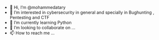 - 👋 Hi, I’m @mohammedatary
- 👀 I’m interested in cybersecurity in general and specially in Bughunting , Pentesting and CTF  
- 🌱 I’m currently learning Python
- 💞️ I’m looking to collaborate on ...
- 📫 How to reach me ...

<!---
mohammedatary/mohammedatary is a ✨ special ✨ repository because its `README.md` (this file) appears on your GitHub profile.
You can click the Preview link to take a look at your changes.
--->
